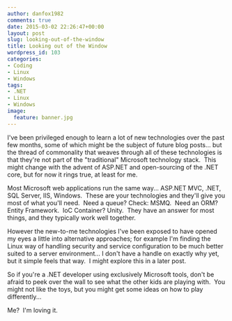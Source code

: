 ```yaml
---
author: danfox1982
comments: true
date: 2015-03-02 22:26:47+00:00
layout: post
slug: looking-out-of-the-window
title: Looking out of the Window
wordpress_id: 103
categories:
- Coding
- Linux
- Windows
tags:
- .NET
- Linux
- Windows
image:
  feature: banner.jpg
---
```


I've been privileged enough to learn a lot of new technologies over the past few months, some of which might be the subject of future blog posts... but the thread of commonality that weaves through all of these technologies is that they're not part of the "traditional" Microsoft technology stack.  This might change with the advent of ASP.NET and open-sourcing of the .NET core, but for now it rings true, at least for me.

Most Microsoft web applications run the same way... ASP.NET MVC, .NET, SQL Server, IIS, Windows.  These are your technologies and they'll give you most of what you'll need.  Need a queue? Check: MSMQ.  Need an ORM? Entity Framework.  IoC Container? Unity.  They have an answer for most things, and they typically work well together.

However the new-to-me technologies I've been exposed to have opened my eyes a little into alternative approaches; for example I'm finding the Linux way of handling security and service configuration to be much better suited to a server environment... I don't have a handle on exactly why yet, but it simple feels that way.  I might explore this in a later post.

So if you're a .NET developer using exclusively Microsoft tools, don't be afraid to peek over the wall to see what the other kids are playing with.  You might not like the toys, but you might get some ideas on how to play differently...

Me?  I'm loving it.


